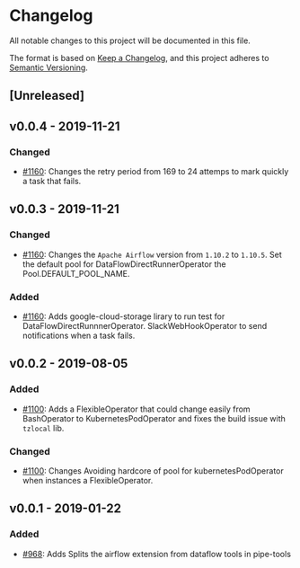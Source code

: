 # Changelog

All notable changes to this project will be documented in this file.

The format is based on [Keep a
Changelog](https://keepachangelog.com/en/1.0.0/), and this project adheres to
[Semantic Versioning](https://semver.org/spec/v2.0.0.html).

## [Unreleased]

## v0.0.4 - 2019-11-21

### Changed

  * [#1160](https://github.com/GlobalFishingWatch/GFW-Tasks/issues/1160): Changes
    the retry period from 169 to 24 attemps to mark quickly a task that fails.

## v0.0.3 - 2019-11-21

### Changed

  * [#1160](https://github.com/GlobalFishingWatch/GFW-Tasks/issues/1160): Changes
    the `Apache Airflow` version from `1.10.2` to `1.10.5`.
    Set the default pool for DataFlowDirectRunnerOperator the Pool.DEFAULT_POOL_NAME.

### Added

  * [#1160](https://github.com/GlobalFishingWatch/GFW-Tasks/issues/1160): Adds
    google-cloud-storage lirary to run test for DataFlowDirectRunnnerOperator.
    SlackWebHookOperator to send notifications when a task fails.

## v0.0.2 - 2019-08-05

### Added

  * [#1100](https://github.com/GlobalFishingWatch/GFW-Tasks/issues/1100): Adds
    a FlexibleOperator that could change easily from BashOperator to
    KubernetesPodOperator and fixes the build issue with `tzlocal` lib.

### Changed

  * [#1100](https://github.com/GlobalFishingWatch/GFW-Tasks/issues/1100): Changes
    Avoiding hardcore of pool for kubernetesPodOperator when instances a
    FlexibleOperator.


## v0.0.1 - 2019-01-22

### Added

  * [#968](https://github.com/GlobalFishingWatch/GFW-Tasks/issues/968): Adds
    Splits the airflow extension from dataflow tools in pipe-tools
